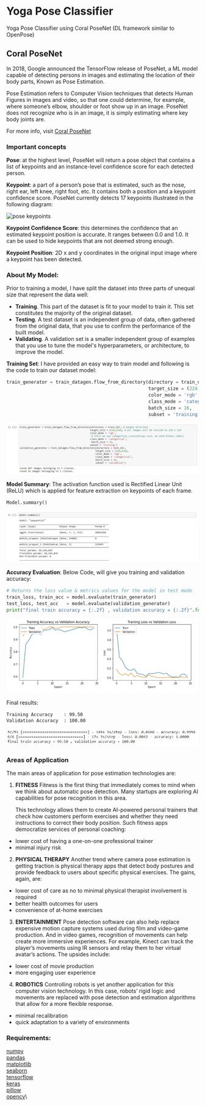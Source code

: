 # Yoga Pose Classifier
Yoga Pose Classifier using Coral PoseNet (DL framework similar to OpenPose)
## Coral PoseNet
In 2018, Google announced the TensorFlow release of PoseNet, a ML model capable of detecting persons in images and estimating the location of their body parts, Known as Pose Estimation.

Pose Estimation refers to Computer Vision techniques that detects Human Figures in images and video, so that one could determine, for example, where someone’s elbow, shoulder or foot show up in an image. PoseNet does not recognize who is in an image, it is simply estimating where key body joints are.

For more info, visit [Coral PoseNet](https://github.com/google-coral/project-posenet)

### Important concepts


__Pose__: at the highest level, PoseNet will return a pose object that contains a list of keypoints and an instance-level confidence score for each detected person.

__Keypoint__: a part of a person’s pose that is estimated, such as the nose, right ear, left knee, right foot, etc. It contains both a position and a keypoint confidence score. PoseNet currently detects 17 keypoints illustrated in the following diagram:

![pose keypoints](https://miro.medium.com/max/700/1*7qDyLpIT-3s4ylULsrnz8A.png "PoseNet KeyPoints")

__Keypoint Confidence Score__: this determines the confidence that an estimated keypoint position is accurate. It ranges between 0.0 and 1.0. It can be used to hide keypoints that are not deemed strong enough.

__Keypoint Position__: 2D x and y coordinates in the original input image where a keypoint has been detected.

### About My Model:
Prior to training a model, I have split the dataset into three parts of unequal size that represent the data well:

- **Training**. This part of the dataset is fit to your model to train it. This set constitutes the majority of the original dataset.
- **Testing**. A test dataset is an independent group of data, often gathered from the original data, that you use to confirm the performance of the built model.
- **Validating**. A validation set is a smaller independent group of examples that you use to tune the model's hyperparameters, or architecture, to improve the model.

__Training Set__: 
I have provided an easy way to train model and following is the code to train our dataset model:
```python
train_generator = train_datagen.flow_from_directory(directory = train_dir,
                                                    target_size = (224,224),
                                                    color_mode = 'rgb',
                                                    class_mode = 'categorical',
                                                    batch_size = 16,
                                                    subset = 'training')
```

![](img/data_generator.JPG)

__Model Summary__:
The activation function used is Rectified Linear Unit (ReLU) which is applied for feature extraction on keypoints of each frame.
```python
Model.summary()
``` 

![](img/model_summary.JPG)

__Accuracy Evaluation__:
Below Code, will give you training and validation accuracy:
```python
# Returns the loss value & metrics values for the model in test mode
train_loss, train_acc = model.evaluate(train_generator)
test_loss, test_acc   = model.evaluate(validation_generator)
print("final train accuracy = {:.2f} , validation accuracy = {:.2f}".format(train_acc*100, test_acc*100))
``` 

![](img/accuracy_graph.JPG)

Final results:
```
Training Accuracy    : 99.50
Validation Accuracy  : 100.00
```

![]( img/accuracy.JPG)

### Areas of Application
The main areas of application for pose estimation technologies are:

1. __FITNESS__
Fitness is the first thing that immediately comes to mind when we think about automatic pose detection. Many startups are exploring AI capabilities for pose recognition in this area.

     This technology allows them to create AI-powered personal trainers that check how customers perform exercises and whether they need instructions to correct their body position. Such fitness apps democratize services of personal coaching:

- lower cost of having a one-on-one professional trainer
- minimal injury risk

2. __PHYSICAL THERAPY__
Another trend where camera pose estimation is getting traction is physical therapy apps that detect body postures and provide feedback to users about specific physical exercises. The gains, again, are:

- lower cost of care as no to minimal physical therapist involvement is required
- better health outcomes for users
- convenience of at-home exercises

3. __ENTERTAINMENT__
Pose detection software can also help replace expensive motion capture systems used during film and video-game production. And in video games, recognition of movements can help create more immersive experiences. For example, Kinect can track the player’s movements using IR sensors and relay them to her virtual avatar’s actions. The upsides include:

- lower cost of movie production
- more engaging user experience

4. __ROBOTICS__
Controlling robots is yet another application for this computer vision technology. In this case, robots’ rigid logic and movements are replaced with pose detection and estimation algorithms that allow for a more flexible response.

- minimal recalibration
- quick adaptation to a variety of environments


### Requirements:
[numpy](https://pypi.org/project/numpy/)\
[pandas](https://pypi.org/project/pandas/)\
[matplotlib](https://pypi.org/project/matplotlib/)\
[seaborn](https://pypi.org/project/seaborn/)\
[tensorflow](https://pypi.org/project/tensorflow/)\
[keras](https://pypi.org/project/keras/)\
[pillow](https://pypi.org/project/Pillow/)\
[opencv](https://pypi.org/project/opencv-python/)\
